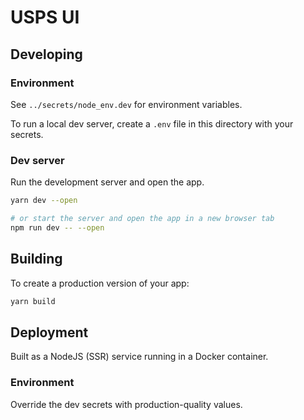 # USPS UI

## Developing

### Environment

See `../secrets/node_env.dev` for environment variables.

To run a local dev server, create a `.env` file in this directory with your secrets.

### Dev server

Run the development server and open the app.

```bash
yarn dev --open

# or start the server and open the app in a new browser tab
npm run dev -- --open
```

## Building

To create a production version of your app:

```bash
yarn build
```

## Deployment

Built as a NodeJS (SSR) service running in a Docker container.

### Environment

Override the dev secrets with production-quality values.

